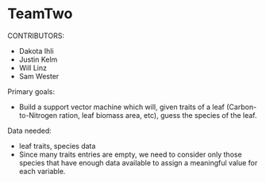 # TeamTwo

CONTRIBUTORS:
 - Dakota Ihli
 - Justin Kelm
 - Will Linz
 - Sam Wester

Primary goals:
 - Build a support vector machine which will, given traits of a leaf (Carbon-to-Nitrogen ration, leaf biomass area, etc), guess the species of the leaf. 

Data needed:
 - leaf traits, species data
 - Since many traits entries are empty, we need to consider only those species that have enough data available to assign a meaningful value for each variable.
